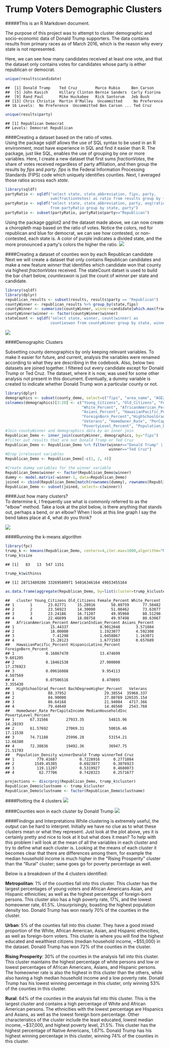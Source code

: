 # Trump Voters Demographic Clusters



#####This is an R Markdown document. 

The purpose of this project was to attempt to cluster demographic and socio-economic data of Donald Trump supporters. The data contains results from primary races as of March 2016, which is the reason why every state is not represented. 



Here, we can see how many candidates received at least one vote, and that the dataset only contains votes for candidates whose party is either republican or democrat.

```r
unique(results$candidate)
```

```
##  [1] Donald Trump    Ted Cruz        Marco Rubio     Ben Carson     
##  [5] John Kasich     Hillary Clinton Bernie Sanders  Carly Fiorina  
##  [9] Rand Paul       Mike Huckabee   Rick Santorum   Jeb Bush       
## [13] Chris Christie  Martin O'Malley  Uncommitted     No Preference 
## 16 Levels:  No Preference  Uncommitted Ben Carson ... Ted Cruz
```

```r
unique(results$party)
```

```
## [1] Republican Democrat  
## Levels: Democrat Republican
```

####Creating a dataset based on the ratio of votes.  
Using the package sqldf allows the use of SQL syntax to be used in an R environment, most have experience in SQL and find it easier than R. The package, just like SQL, enables the use of grouping by one or more variables. Here, I create a new dataset that first sums _fractionVotes_, the share of votes received regardless of party affiliation, and then group the results by _fips_ and _party_. _fips_ is the Federal Information Processing Standards (FIPS) code which uniquely identifies counties. Next, I averaged those ratios across each _state_.

```r
library(sqldf)
partyRatio <- sqldf("select state, state_abbreviation, fips, party, 
                    sum(fractionVotes) as ratio from results group by fips, party")
partyRatio <- sqldf("select state, state_abbreviation, party, avg(ratio) as republican_ratio
                    from partyRatio group by state, party")
partyRatio <- subset(partyRatio, partyRatio$party=="Republican")
```

Using the package ggplot2 and the dataset made above, we can now create a choropleth map based on the ratio of votes. Notice the colors, red for republican and blue for democrat, we can see how contested, or non-contested, each state is. A color of purple indicates a divided state, and the more pronounced a party's colors the higher the ratio.
![](Trump_Clusters_files/figure-html/ggplot-1.png)<!-- -->

####Creating a dataset of counties won by each Republican candidate  
Next we will create a dataset that only contains Republican candidates and make a new feature _winner_ that identifies which candidate won that county via highest _fractionVotes_ received. The stateCount datset is used to build the bar chart below, _countieswon_ is just the count of _winner_ per state and candidate.

```r
library(sqldf)
library(dplyr)
republican_results <- subset(results, results$party == "Republican")
countyWinner <- republican_results %>% group_by(state,fips)
countyWinner <- summarize(countyWinner, winner=candidate[which.max(fractionVotes)])
countyWinner$winner <- factor(countyWinner$winner)
stateCount <- sqldf("select state, winner, count(winner) as 
                    countieswon from countyWinner group by state, winner")
```

![](Trump_Clusters_files/figure-html/bar-1.png)<!-- -->

####Demographic Clusters  

Subsetting county demographics by only keeping relevant variables. To make it easier for future, and current, analysis the variables were renamed according to what they are describing in the codebook. Also, below two datasets are joined together. I filtered out every candidate except for Donald Trump or Ted Cruz. The dataset, where it is now, was used for some other analysis not present in this document. Eventually, a dummy variable is created to indicate whether Donald Trump won a particular county or not. 

```r
library(dplyr)
demographics <- subset(county_demo, select=c("fips", "area_name", "AGE295214", "AGE775214", "SEX255214",                                                    "RHI125214", "RHI225214", "RHI325214", "RHI425214",                                                            "RHI525214", "RHI725214", "POP645213", "EDU635213",                                                            "EDU685213", "VET605213", "HSG445213", "INC910213",                                                            "INC110213", "PVY020213", "POP060210"))
colnames(demographics)[3:20] <- c("Young_Citizens", "Old_Citizens", "Female_Percent",
                                  "White_Percent", "AfricanAmerican_Percent", "AmericanIndian_Percent",
                                  "Asians_Percent", "HawaiianPacific_Percent", "HispanicLatino_Percent", 
                                  "ForeignBorn_Percent","HighSchoolGrad_Percent","BachDegreeHigher_Percent",
                                  "Veterans", "HomeOwner_Rate", "PerCapitaIncome", "MedianHouseholdInc", 
                                  "PovertyLevel_Percent", "Population_Density")
#Join countyWinner and demographics data by an inner join
Republican_Demo <- inner_join(countyWinner, demographics, by="fips")
#filter out results that are not Donald Trump or Ted Cruz
Republican_Demo <- Republican_Demo %>% filter(winner=="Donald Trump" | 
                                              winner=="Ted Cruz")
#Drop irrelevant variables
Republican_Demo <- Republican_Demo[-c(1, 2, 4)]

#Create dummy variables for the winner variable
Republican_Demo$winner <- factor(Republican_Demo$winner)
dummy <- model.matrix(~winner-1, data=Republican_Demo)
joined <- cbind(Republican_Demo[match(rownames(dummy), rownames(Republican_Demo)),], dummy)
Republican_Demo <- subset(joined, select=-c(winner))
```

####Just how many clusters?  
To determine _k_, I frequently use what is commonly referred to as the "elbow" method. Take a look at the plot below, is there anything that stands out, perhaps a bend, or an elbow? When I look at this line graph I say the bend takes place at 4, what do you think?  

![](Trump_Clusters_files/figure-html/elbow-1.png)<!-- -->

####Running the k-means algorithm

```r
library(fpc)
trump_k <- kmeans(Republican_Demo, centers=4,iter.max=1000,algorithm="MacQueen")
trump_k$size
```

```
## [1]   83   13  547 1151
```

```r
trump_k$withinss
```

```
## [1] 28713489206 33269580971 54016346164 49653455164
```

```r
as.data.frame(aggregate(Republican_Demo, by=list(cluster=trump_k$cluster), FUN=mean))
```

```
##   cluster Young_Citizens Old_Citizens Female_Percent White_Percent
## 1       1       23.02771     15.28916       50.89759      77.50482
## 2       2       23.56923     14.30000       51.08462      73.63077
## 3       3       23.24186     16.71207       49.95960      88.51298
## 4       4       22.46699     18.08758       49.97498      80.63067
##   AfricanAmerican_Percent AmericanIndian_Percent Asians_Percent
## 1                15.44337              0.9012048       3.571084
## 2                18.00000              1.1923077       4.592308
## 3                 7.41298              1.0458867       1.163071
## 4                15.28123              1.6771503       0.657689
##   HawaiianPacific_Percent HispanicLatino_Percent ForeignBorn_Percent
## 1              0.16867470              13.474699            9.601205
## 2              0.18461538              27.900000           17.276923
## 3              0.09616088               9.954113            4.587569
## 4              0.07506516               8.470895            3.355430
##   HighSchoolGrad_Percent BachDegreeHigher_Percent   Veterans
## 1               88.37952                 29.38554  35968.337
## 2               84.90000                 27.80769 126535.154
## 3               86.64168                 21.94004   4717.366
## 4               79.44648                 14.46560   2543.768
##   HomeOwner_Rate PerCapitaIncome MedianHouseholdInc PovertyLevel_Percent
## 1       67.31566        27933.35           54815.96             14.28193
## 2       61.57692        27069.31           50016.46             17.11538
## 3       74.71188        25996.28           53154.21             12.66380
## 4       72.38836        19492.36           36947.75             21.51703
##   Population_Density winnerDonald Trump winnerTed Cruz
## 1          779.41687          0.7228916      0.2771084
## 2         1549.45385          0.6923077      0.3076923
## 3          119.11207          0.5319927      0.4680073
## 4           62.77706          0.7428323      0.2571677
```

```r
projections <- discrproj(Republican_Demo, trump_k$cluster)
Republican_Demo$clustname <- trump_k$cluster
Republican_Demo$clustname <- factor(Republican_Demo$clustname)
```

####Plotting the 4 clusters
![](Trump_Clusters_files/figure-html/clusters-1.png)<!-- -->

####Counties won in each cluster by Donald Trump
![](Trump_Clusters_files/figure-html/unnamed-chunk-3-1.png)<!-- -->

####Findings and Interpretations
While clustering is extremely useful, the output can be hard to interpret. Initially we have
no clue as to what these clusters mean or what they represent. Just look at the plot above,
yes it is certainly pretty and nice to look at it but what does it mean? To help with this
problem I will look at the mean of all the variables in each cluster and try to define what
each cluster is. Looking at the means of each cluster it becomes clear that there are
differences among them, for example the median household income is much higher in the
"Rising Prosperity" cluster than the "Rural" cluster; same goes go for poverty percentage
as well.

Below is a breakdown of the 4 clusters identified:  

**Metropolitan**: 1% of the counties fall into this cluster. This cluster has the largest
percentages of young voters and African Americans Asian, and Hispanic ethnicities; as
well as the highest percentage of foreign-born persons. This cluster also has a high
poverty rate, 17%, and the lowest homeowner rate, 61.5%. Unsurprisingly, boasting the
highest population density too. Donald Trump has won nearly 70% of the counties in the
cluster.  

**Urban**: 5% of the counties fall into this cluster. They have a good mixed proportion of
the White, African American, Asian, and Hispanic ethnicities, as well as foreign-born
voters. This cluster is where you will find the highest educated and wealthiest citizens
(median household income, ~$55,000) in the dataset. Donald Trump has won 72% of the
counties in the cluster.  

**Rising Prosperity**: 30% of the counties in the analysis fall into this cluster. This cluster
maintains the highest percentage of white persons and low or lowest percentages of
African Americans, Asians, and Hispanic persons. The homeowner rate is also the
highest in this cluster than the others, while also having a high median household income
and a low poverty rate. Donald Trump has his lowest winning percentage in this cluster,
only winning 53% of the counties in this cluster.  

**Rural**: 64% of the counties in the analysis fall into this cluster. This is the largest cluster
and contains a high percentage of White and African American persons. The ethnicities
with the lowest percentage are Hispanics and Asians, as well as the lowest foreign born
percentage. Other characteristics of the cluster include the least educated, lowest median
income, ~$37,000, and highest poverty level, 21.5%. This cluster has the highest
percentage of Native Americans, 1.67%. Donald Trump has his highest winning
percentage in this cluster, winning 74% of the counties in this cluster.  
